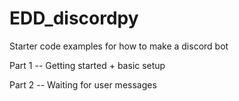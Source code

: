 # EDD_discordpy
Starter code examples for how to make a discord bot

Part 1 -- Getting started + basic setup

Part 2 -- Waiting for user messages
